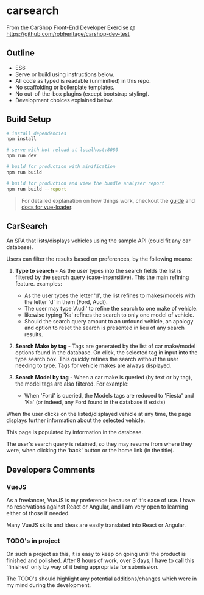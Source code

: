 # carsearch

From the CarShop Front-End Developer Exercise @ https://github.com/robheritage/carshop-dev-test

## Outline

* ES6
* Serve or build using instructions below.
* All code as typed is readable (unminified) in this repo.
* No scaffolding or boilerplate templates.
* No out-of-the-box plugins (except bootstrap styling).
* Development choices explained below.

## Build Setup

``` bash
# install dependencies
npm install

# serve with hot reload at localhost:8080
npm run dev

# build for production with minification
npm run build

# build for production and view the bundle analyzer report
npm run build --report
```

>For detailed explanation on how things work, checkout the [guide](http://vuejs-templates.github.io/webpack/) and [docs for vue-loader](http://vuejs.github.io/vue-loader).

## CarSearch
An SPA that lists/displays vehicles using the sample API (could fit any car database). 

Users can filter the results based on preferences, by the following means:

 1. **Type to search** - As the user types into the search fields the list is filtered by the search query (case-insensitive). This the main refining feature.
examples:
	 - As the user types the letter 'd', the list refines to makes/models with the letter 'd' in them (Ford, Audi).
	 -  The user may type 'Audi' to refine the search to one make of vehicle.
	 - likewise typing 'Ka' refines the search to only one model of vehicle.
	 - Should the search query amount to an unfound vehicle, an apology and option to reset the search is presented in lieu of any search results.

1. **Search Make by tag** - Tags are generated by the list of car make/model options found in the database. On click, the selected tag in input into the type search box. This quickly refines the search without the user needing to type. Tags for vehicle makes are always displayed.
2.  **Search Model by tag** - When a car make is queried (by text or by tag), the model tags are also filtered. For example:
	- When 'Ford' is queried, the Models tags are reduced to 'Fiesta' and 'Ka' (or indeed, any Ford found in the database if exists)

When the user clicks on the listed/displayed vehicle at any time, the page displays further information about the selected vehicle.

This page is populated by information in the database.

The user's search query is retained, so they may resume from where they were, when clicking the 'back' button or the home link (in the title).

## Developers Comments

### VueJS
As a freelancer, VueJS is my preference because of it's ease of use. I have no reservations against React or Angular, and I am very open to learning either of those if needed.

Many VueJS skills and ideas are easily translated into React or Angular.

### TODO's in project
On such a project as this, it is easy to keep on going until the product is finished and polished. After 8 hours of work, over 3 days, I have to call this 'finished' only by way of it being appropriate for submission.

The TODO's should highlight any potential additions/changes which were in my mind during the development.